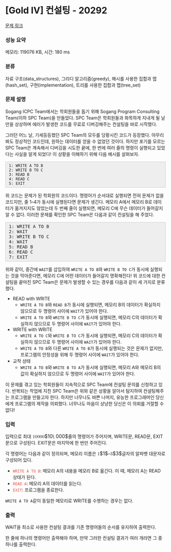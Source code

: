 # [Gold IV] 컨설팅 - 20292 

[문제 링크](https://www.acmicpc.net/problem/20292) 

### 성능 요약

메모리: 119076 KB, 시간: 180 ms

### 분류

자료 구조(data_structures), 그리디 알고리즘(greedy), 해시를 사용한 집합과 맵(hash_set), 구현(implementation), 트리를 사용한 집합과 맵(tree_set)

### 문제 설명

<p>Sogang ICPC Team에서는 학회원들을 돕기 위해 Sogang Program Consulting Team(이하 SPC Team)을 만들었다. SPC Team은 학회원들과 화목하게 지내게 될 날만을 상상하며 에러가 발생한 코드를 무료로 디버깅해주는 컨설팅을 바로 시작했다.</p>

<p>그러던 어느 날, 기세등등했던 SPC Team의 모두를 당황시킨 코드가 등장했다. 아무리 봐도 정상적인 코드인데, 원하는 데이터를 얻을 수 없었던 것이다. 하지만 포기를 모르는 SPC Team은 계속해서 디버깅을 시도한 끝에, 한 번에 여러 줄의 명령이 실행되고 있었다는 사실을 알게 되었다! 이 상황을 이해하기 위해 다음 예시를 살펴보자.</p>

<pre style="background: rgb(238, 238, 238); border: 1px solid rgb(204, 204, 204); padding: 5px 10px;"><code>1: WRITE A TO B
2: WRITE B TO C
3: READ B
4: READ C
5: EXIT</code></pre>

<p>위 코드는 문제가 된 학회원의 코드이다. 명령어가 순서대로 실행되면 전혀 문제가 없을 코드지만, 줄 1–4가 동시에 실행된다면 문제가 생긴다. 메모리 A에서 메모리 B로 데이터가 옮겨지지도 않았는데 두 번째 줄이 실행되면, 메모리 C에 무슨 데이터가 들어갈지 알 수 없다. 이러한 문제를 확인한 SPC Team은 다음과 같이 컨설팅을 해 주었다.</p>

<pre style="background: rgb(238, 238, 238); border: 1px solid rgb(204, 204, 204); padding: 5px 10px;">1: WRITE A TO B
2: WAIT
3: WRITE B TO C
4: WAIT
5: READ B
6: READ C
7: EXIT
</pre>

<p>위와 같이, 중간에 <code>WAIT</code>를 삽입하여 <code>WRITE A TO B</code>와 <code>WRITE B TO C</code>가 동시에 실행되는 것을 막아준다면, 메모리 C에 어떤 데이터가 들어갈지 명확해진다! 위 코드에 대한 컨설팅을 끝마친 SPC Team은 문제가 발생할 수 있는 경우를 다음과 같이 세 가지로 분류했다.</p>

<ul>
	<li>READ with WRITE
	<ul>
		<li><code>WRITE A TO B</code>와 <code>READ B</code>가 동시에 실행되면, 메모리 B의 데이터가 확실하지 않으므로 두 명령어 사이에 <code>WAIT</code>가 있어야 한다.</li>
		<li><code>WRITE A TO B</code>와 <code>WRITE B TO C</code>가 동시에 실행되면, 메모리 C의 데이터가 확실하지 않으므로 두 명령어 사이에 <code>WAIT</code>가 있어야 한다.</li>
	</ul>
	</li>
	<li>WRITE with WRITE
	<ul>
		<li><code>WRITE A TO C</code>와 <code>WRITE B TO C</code>가 동시에 실행되면, 메모리 C의 데이터가 확실하지 않으므로 두 명령어 사이에 <code>WAIT</code>가 있어야 한다.</li>
		<li><code>WRITE A TO B</code>와 다른 <code>WRITE A TO B</code>가 동시에 실행되는 것은 문제가 없지만, 프로그램의 안정성을 위해 두 명령어 사이에 <code>WAIT</code>가 있어야 한다.</li>
	</ul>
	</li>
	<li>교착 상태
	<ul>
		<li><code>WRITE A TO B</code>와 <code>WRITE B TO A</code>가 동시에 실행되면, 메모리 A와 메모리 B의 값이 확실하지 않으므로 두 명령어 사이에 <code>WAIT</code>가 있어야 한다.</li>
	</ul>
	</li>
</ul>

<p>이 문제를 겪고 있는 학회원들이 지속적으로 SPC Team에 컨설팅 문의를 신청하고 있다. 반복되는 작업에 지친 SPC Team은 위와 같은 상황을 알아서 탐지하여 컨설팅해주는 프로그램을 만들고자 한다. 하지만 너무나도 바쁜 나머지, 유능한 프로그래머인 당신에게 프로그램의 제작을 의뢰했다. 너무나도 마음이 상냥한 당신은 이 의뢰를 거절할 수 없다!</p>

### 입력 

 <p>입력으로 최대 <mjx-container class="MathJax" jax="CHTML" style="font-size: 109%; position: relative;"><mjx-math class="MJX-TEX" aria-hidden="true"><mjx-mn class="mjx-n"><mjx-c class="mjx-c31"></mjx-c><mjx-c class="mjx-c30"></mjx-c></mjx-mn><mjx-mtext class="mjx-n"><mjx-c class="mjx-cA0"></mjx-c></mjx-mtext><mjx-mn class="mjx-n"><mjx-c class="mjx-c30"></mjx-c><mjx-c class="mjx-c30"></mjx-c><mjx-c class="mjx-c30"></mjx-c></mjx-mn></mjx-math><mjx-assistive-mml unselectable="on" display="inline"><math xmlns="http://www.w3.org/1998/Math/MathML"><mn>10</mn><mtext> </mtext><mn>000</mn></math></mjx-assistive-mml><span aria-hidden="true" class="no-mathjax mjx-copytext">$10\ 000$</span></mjx-container>줄의 명령어가 주어지며, WRITE문, READ문, EXIT문으로 구성된다. EXIT문은 마지막에 한 번만 주어진다.</p>

<p>각 명령어는 다음과 같이 정의되며, 메모리 이름은 <mjx-container class="MathJax" jax="CHTML" style="font-size: 109%; position: relative;"><mjx-math class="MJX-TEX" aria-hidden="true"><mjx-mn class="mjx-n"><mjx-c class="mjx-c31"></mjx-c></mjx-mn></mjx-math><mjx-assistive-mml unselectable="on" display="inline"><math xmlns="http://www.w3.org/1998/Math/MathML"><mn>1</mn></math></mjx-assistive-mml><span aria-hidden="true" class="no-mathjax mjx-copytext">$1$</span></mjx-container>–<mjx-container class="MathJax" jax="CHTML" style="font-size: 109%; position: relative;"><mjx-math class="MJX-TEX" aria-hidden="true"><mjx-mn class="mjx-n"><mjx-c class="mjx-c33"></mjx-c></mjx-mn></mjx-math><mjx-assistive-mml unselectable="on" display="inline"><math xmlns="http://www.w3.org/1998/Math/MathML"><mn>3</mn></math></mjx-assistive-mml><span aria-hidden="true" class="no-mathjax mjx-copytext">$3$</span></mjx-container>글자의 알파벳 대문자로 구성되어 있다.</p>

<ul>
	<li><span style="color:#e74c3c;"><code>WRITE A TO B</code></span>: 메모리 A의 내용을 메모리 B로 옮긴다. 이 때, 메모리 A는 READ 상태가 된다.</li>
	<li><span style="color:#e74c3c;"><code>READ A</code></span>: 메모리 A의 데이터를 읽는다.</li>
	<li><span style="color:#e74c3c;"><code>EXIT</code></span>: 프로그램을 종료한다.</li>
</ul>

<p><code>WRITE A TO A</code>같이 동일한 메모리로 WRITE를 수행하는 경우는 없다.</p>

### 출력 

 <p>WAIT을 최소로 사용한 컨설팅 결과를 기존 명령어들의 순서를 유지하여 출력한다.</p>

<p>한 줄에 하나의 명령어만 출력해야 하며, 만약 그러한 컨설팅 결과가 여러 개라면 그 중 하나를 출력한다.</p>

